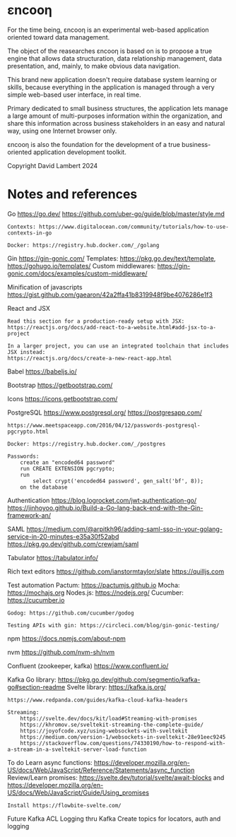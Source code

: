# εncooη

For the time being, εncooη is an experimental web-based application 
oriented toward data management.

The object of the reasearches εncooη is based on is to propose 
a true engine that allows data structuration, data relationship 
management, data presentation, and, mainly, to make obvious data navigation.

This brand new application doesn't require database system 
learning or skills, because everything in the application 
is managed through a very simple web-based user interface, 
in real time. 

Primary dedicated to small business structures, 
the application lets manage a large amount of multi-purposes information 
within the organization, and share this information across business stakeholders 
in an easy and natural way, using one Internet browser only.

εncooη is also the foundation for the development of a true business-oriented 
application development toolkit.

Copyright David Lambert 2024

# Notes and references

Go
    https://go.dev/
    https://github.com/uber-go/guide/blob/master/style.md

    Contexts: https://www.digitalocean.com/community/tutorials/how-to-use-contexts-in-go

    Docker: https://registry.hub.docker.com/_/golang

Gin
    https://gin-gonic.com/ 
    Templates: https://pkg.go.dev/text/template, https://gohugo.io/templates/
    Custom middlewares: https://gin-gonic.com/docs/examples/custom-middleware/

Minification of javascripts
    https://gist.github.com/gaearon/42a2ffa41b8319948f9be4076286e1f3

React and JSX
    <!-- Don't use this in production: -->
    <script src="https://unpkg.com/@babel/standalone/babel.min.js"></script>

    Read this section for a production-ready setup with JSX:
    https://reactjs.org/docs/add-react-to-a-website.html#add-jsx-to-a-project

    In a larger project, you can use an integrated toolchain that includes JSX instead:
    https://reactjs.org/docs/create-a-new-react-app.html

Babel
    https://babeljs.io/

Bootstrap
    https://getbootstrap.com/

Icons
    https://icons.getbootstrap.com/

PostgreSQL
    https://www.postgresql.org/ 
    https://postgresapp.com/

    https://www.meetspaceapp.com/2016/04/12/passwords-postgresql-pgcrypto.html

    Docker: https://registry.hub.docker.com/_/postgres

    Passwords:
        create an "encoded64 password"
        run CREATE EXTENSION pgcrypto;
        run
            select crypt('encoded64 password', gen_salt('bf', 8));
        on the database

Authentication
    https://blog.logrocket.com/jwt-authentication-go/
    https://jinhoyoo.github.io/Build-a-Go-lang-back-end-with-the-Gin-framework-an/

SAML
    https://medium.com/@arpitkh96/adding-saml-sso-in-your-golang-service-in-20-minutes-e35a30f52abd
    https://pkg.go.dev/github.com/crewjam/saml

Tabulator
    https://tabulator.info/

Rich text editors
    https://github.com/ianstormtaylor/slate
    https://quilljs.com


Test automation
    Pactum: https://pactumjs.github.io
    Mocha: https://mochajs.org
    Nodes.js: https://nodejs.org/
    Cucumber: https://cucumber.io

    Godog: https://github.com/cucumber/godog

    Testing APIs with gin: https://circleci.com/blog/gin-gonic-testing/

npm
    https://docs.npmjs.com/about-npm

nvm
    https://github.com/nvm-sh/nvm


Confluent (zookeeper, kafka)
    https://www.confluent.io/ 

Kafka
    Go library: https://pkg.go.dev/github.com/segmentio/kafka-go#section-readme 
    Svelte library: https://kafka.js.org/

    https://www.redpanda.com/guides/kafka-cloud-kafka-headers

    Streaming:
        https://svelte.dev/docs/kit/load#Streaming-with-promises
        https://khromov.se/sveltekit-streaming-the-complete-guide/
        https://joyofcode.xyz/using-websockets-with-sveltekit 
        https://medium.com/version-1/websockets-in-sveltekit-28e91eec9245
        https://stackoverflow.com/questions/74330190/how-to-respond-with-a-stream-in-a-sveltekit-server-load-function
        

To do
    Learn async functions: https://developer.mozilla.org/en-US/docs/Web/JavaScript/Reference/Statements/async_function
    Review/Learn promises: https://svelte.dev/tutorial/svelte/await-blocks and https://developer.mozilla.org/en-US/docs/Web/JavaScript/Guide/Using_promises

    Install https://flowbite-svelte.com/
    

Future
    Kafka ACL
    Logging thru Kafka
    Create topics for locators, auth and logging